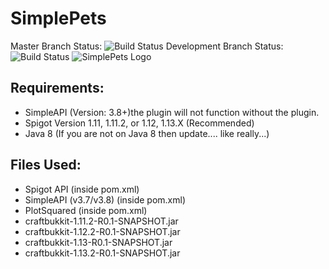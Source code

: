 # SimplePets
Master Branch Status: ![Build Status](https://travis-ci.org/brainsynder-Dev/SimplePets.svg?branch=master "Build Status")
Development Branch Status: ![Build Status](https://travis-ci.org/brainsynder-Dev/SimplePets.svg?branch=development "Build Status")
![SimplePets Logo](http://brainsynder.us/assets/SimplePets.jpg "SimplePets Logo")
## Requirements:
- SimpleAPI (Version: 3.8+)the plugin will not function without the plugin.
- Spigot Version 1.11, 1.11.2, or 1.12, 1.13.X (Recommended)
- Java 8 (If you are not on Java 8 then update.... like really...)

## Files Used:
-  Spigot API (inside pom.xml)
- SimpleAPI (v3.7/v3.8) (inside pom.xml)
- PlotSquared (inside pom.xml)
- craftbukkit-1.11.2-R0.1-SNAPSHOT.jar
- craftbukkit-1.12.2-R0.1-SNAPSHOT.jar
- craftbukkit-1.13-R0.1-SNAPSHOT.jar
- craftbukkit-1.13.2-R0.1-SNAPSHOT.jar

